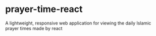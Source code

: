 # prayer-time-react
A lightweight, responsive web application for viewing the daily Islamic prayer times made by react
